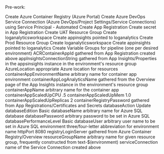 Pre-work:

Create Azure Container Registry (Azure Portal)
Create Azure DevOps Service Connection (Azure DevOps/Project Settings/Service Connections) using Service Principal - Automated
Create App Registration
Create secret in App Registration
Create UAT Resource Group
    Create loganalyticsworkspace
    Create appinsights pointed to loganalytics
Create Prod Resource Group
    Create loganalyticsworkspace
    Create appinsights pointed to loganalytics
Create Variable Groups for pipeline (one per desired environment)
    ACRContainerAppId                   gathered from App Registration created above
    appInsightsConnectionString         gathered from App Insights/Properties in the appsinsights instance in the environment's resource group
    AzureLocation                       appropriate Azure location for resources
    containerAppEnvironmentName         arbitrary name for container app environment
    containerAppLogAnalyticsName        gathered from the Overview page of the App Insights instance in the environment's resource group
    containerAppName                    arbitrary name for the container app
    containerAppScaledUpCPU             .5
    containerAppScaledUpMem             1.0
    containerAppScaledUpReplicas        2
    containerRegistryPassword           gathered from App Registrations/Certificates and Secrets
    databaseAction                      Update
    databaseEdition                     Basic
    databaseName                        arbitrary name for Azure SQL database
    databasePassword                    arbitrary password to be set in Azure SQL 
    databasePerformanceLevel            Basic
    databaseUser                        arbitrary user name to be set in Azure SQL 
    environment                         three/four-letter abbreviation for environment name
    httpPort                            8080
    registryLoginServer                 gathered from Azure Container Registry/Overview
    resourceGroupName                   arbitrary name for given resource group, frequently constructed from text-$(environment)
    serviceConnection                   name of the Service Connection created above

